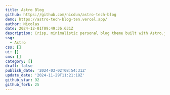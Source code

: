 ```yaml
---
title: Astro Blog
github: https://github.com/nicdun/astro-tech-blog
demo: https://astro-tech-blog-ten.vercel.app/
author: Nicolas
date: 2024-12-01T09:49:36.631Z
description: Crisp, minimalistic personal blog theme built with Astro.js and TailwindCSS.
ssg:
  - Astro
css: []
ui: []
cms: []
category: []
draft: false
publish_date: '2024-03-02T08:54:31Z'
update_date: '2024-11-29T11:21:18Z'
github_star: 92
github_fork: 25
---
```

